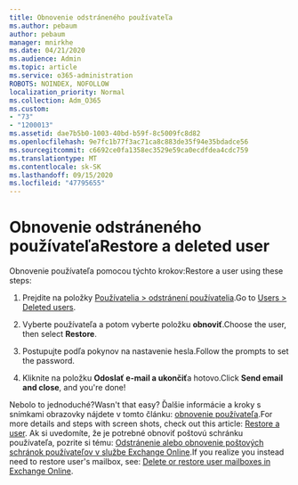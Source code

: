 ```yaml
---
title: Obnovenie odstráneného používateľa
ms.author: pebaum
author: pebaum
manager: mnirkhe
ms.date: 04/21/2020
ms.audience: Admin
ms.topic: article
ms.service: o365-administration
ROBOTS: NOINDEX, NOFOLLOW
localization_priority: Normal
ms.collection: Adm_O365
ms.custom:
- "73"
- "1200013"
ms.assetid: dae7b5b0-1003-40bd-b59f-8c5009fc8d82
ms.openlocfilehash: 9e7fc1b77f3ac71ca8c883de35f94e35bdadce56
ms.sourcegitcommit: c6692ce0fa1358ec3529e59ca0ecdfdea4cdc759
ms.translationtype: MT
ms.contentlocale: sk-SK
ms.lasthandoff: 09/15/2020
ms.locfileid: "47795655"
---
```

# <a name="restore-a-deleted-user"></a><span data-ttu-id="9a3d0-102">Obnovenie odstráneného používateľa</span><span class="sxs-lookup"><span data-stu-id="9a3d0-102">Restore a deleted user</span></span>

<span data-ttu-id="9a3d0-103">Obnovenie používateľa pomocou týchto krokov:</span><span class="sxs-lookup"><span data-stu-id="9a3d0-103">Restore a user using these steps:</span></span>
  
1. <span data-ttu-id="9a3d0-104">Prejdite na položky [Používatelia \> odstránení používatelia](https://admin.microsoft.com/adminportal/home#/deletedusers).</span><span class="sxs-lookup"><span data-stu-id="9a3d0-104">Go to [Users \> Deleted users](https://admin.microsoft.com/adminportal/home#/deletedusers).</span></span>

2. <span data-ttu-id="9a3d0-105">Vyberte používateľa a potom vyberte položku **obnoviť**.</span><span class="sxs-lookup"><span data-stu-id="9a3d0-105">Choose the user, then select **Restore**.</span></span>

3. <span data-ttu-id="9a3d0-106">Postupujte podľa pokynov na nastavenie hesla.</span><span class="sxs-lookup"><span data-stu-id="9a3d0-106">Follow the prompts to set the password.</span></span>

4. <span data-ttu-id="9a3d0-107">Kliknite na položku **Odoslať e-mail a ukončiť**a hotovo.</span><span class="sxs-lookup"><span data-stu-id="9a3d0-107">Click **Send email and close**, and you're done!</span></span>

<span data-ttu-id="9a3d0-108">Nebolo to jednoduché?</span><span class="sxs-lookup"><span data-stu-id="9a3d0-108">Wasn't that easy?</span></span> <span data-ttu-id="9a3d0-109">Ďalšie informácie a kroky s snímkami obrazovky nájdete v tomto článku: [obnovenie používateľa](https://docs.microsoft.com/microsoft-365/admin/add-users/restore-user).</span><span class="sxs-lookup"><span data-stu-id="9a3d0-109">For more details and steps with screen shots, check out this article: [Restore a user](https://docs.microsoft.com/microsoft-365/admin/add-users/restore-user).</span></span> <span data-ttu-id="9a3d0-110">Ak si uvedomíte, že je potrebné obnoviť poštovú schránku používateľa, pozrite si tému: [Odstránenie alebo obnovenie poštových schránok používateľov v službe Exchange Online](https://docs.microsoft.com/exchange/recipients-in-exchange-online/delete-or-restore-mailboxes).</span><span class="sxs-lookup"><span data-stu-id="9a3d0-110">If you realize you instead need to restore user's mailbox, see: [Delete or restore user mailboxes in Exchange Online](https://docs.microsoft.com/exchange/recipients-in-exchange-online/delete-or-restore-mailboxes).</span></span>